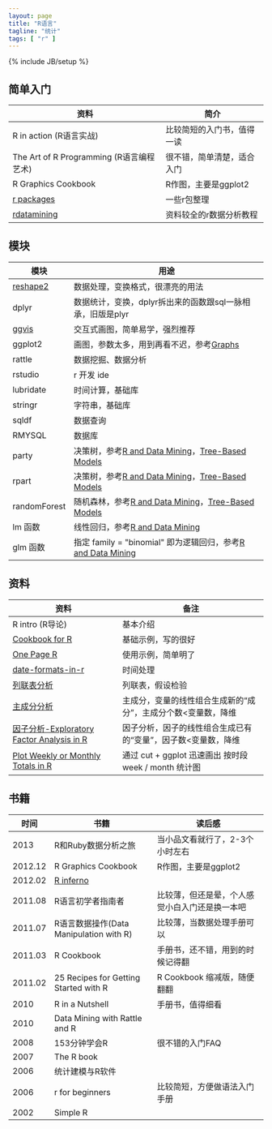 ```yaml
---
layout: page
title: "R语言"
tagline: "统计"
tags: [ "r" ]
---
```

{% include JB/setup %}

## 简单入门

| 资料 | 简介 |
| ---- | ---- |
| R in action (R语言实战) | 比较简短的入门书，值得一读
| The Art of R Programming (R语言编程艺术) | 很不错，简单清楚，适合入门
| R Graphics Cookbook | R作图，主要是ggplot2
| [r packages](http://bbs.pinggu.org/thread-2477637-1-1.html) | 一些r包整理
| [rdatamining](http://www.rdatamining.com/) | 资料较全的r数据分析教程

## 模块

| 模块 | 用途 |
| ---- | ---- |
| [reshape2](http://cran.r-project.org/web/packages/reshape2/reshape2.pdf) | 数据处理，变换格式，很漂亮的用法
| dplyr | 数据统计，变换，dplyr拆出来的函数跟sql一脉相承，旧版是plyr
| [ggvis](http://ggvis.rstudio.com/) | 交互式画图，简单易学，强烈推荐
| ggplot2 | 画图，参数太多，用到再看不迟，参考[Graphs](http://wiki.stdout.org/rcookbook/Graphs/)
| rattle | 数据挖掘、数据分析
| rstudio | r 开发 ide
| lubridate | 时间计算，基础库
| stringr | 字符串，基础库
| sqldf | 数据查询
| RMYSQL | 数据库
| party | 决策树，参考[R and Data Mining](http://cran.r-project.org/doc/contrib/Zhao_R_and_data_mining.pdf)，[Tree-Based Models](http://www.statmethods.net/advstats/cart.html)
| rpart | 决策树，参考[R and Data Mining](http://cran.r-project.org/doc/contrib/Zhao_R_and_data_mining.pdf)，[Tree-Based Models](http://www.statmethods.net/advstats/cart.html)
| randomForest | 随机森林，参考[R and Data Mining](http://cran.r-project.org/doc/contrib/Zhao_R_and_data_mining.pdf)，[Tree-Based Models](http://www.statmethods.net/advstats/cart.html)
| lm 函数 | 线性回归，参考[R and Data Mining](http://cran.r-project.org/doc/contrib/Zhao_R_and_data_mining.pdf)
| glm 函数 | 指定 family = "binomial" 即为逻辑回归，参考[R and Data Mining](http://cran.r-project.org/doc/contrib/Zhao_R_and_data_mining.pdf)


## 资料

| 资料 | 备注 |
| ---- | ---- |
| R intro (R导论) | 基本介绍
| [Cookbook for R](http://wiki.stdout.org/rcookbook/) | 基础示例，写的很好
| [One Page R](http://onepager.togaware.com/) | 使用示例，简单明了
| [date-formats-in-r](http://www.r-bloggers.com/date-formats-in-r/) | 时间处理
| [列联表分析](http://wenku.baidu.com/link?url=BExg2hfnu01XzoPVH8lrJSubWPxZkVcXnEgFsIiz3l5vVgfunO7dSOEwcGoMcn17lJ6wwUE3STi6mC2c0u_IgBtdPYNJSG5X5HsjUiSxRN7) | 列联表，假设检验
| [主成分分析](http://blog.sina.com.cn/s/blog_4da7b8a90101kmss.html) | 主成分，变量的线性组合生成新的“成分”，主成分个数<变量数，降维
| [因子分析-Exploratory Factor Analysis in R](https://www.psych.umn.edu/faculty/waller/classes/FA2010/FAinR/FAinR.pdf) | 因子分析，因子的线性组合生成已有的“变量”，因子数<变量数，降维
| [Plot Weekly or Monthly Totals in R](http://www.r-bloggers.com/plot-weekly-or-monthly-totals-in-r/) | 通过 cut + ggplot 迅速画出 按时段　week / month 统计图


## 书籍

| 时间 | 书籍 | 读后感 |
| ---- | ---- | ------ |
| 2013 | R和Ruby数据分析之旅 | 当小品文看就行了，2-3个小时左右
| 2012.12 | R Graphics Cookbook | R作图，主要是ggplot2
| 2012.02 | [R inferno](http://www.burns-stat.com/pages/Tutor/R_inferno.pdf) | 
| 2011.08 | R语言初学者指南者 | 比较薄，但还是晕，个人感觉小白入门还是换一本吧
| 2011.07 | R语言数据操作(Data Manipulation with R) | 比较薄，当数据处理手册可以
| 2011.03 | R Cookbook | 手册书，还不错，用到的时候记得翻
| 2011.02 | 25 Recipes for Getting Started with R | R Cookbook 缩减版，随便翻翻
| 2010 | R in a  Nutshell | 手册书，值得细看
| 2010 | Data Mining with Rattle and R | 
| 2008 | 153分钟学会R | 很不错的入门FAQ
| 2007 | The R book | 
| 2006 | 统计建模与R软件 | 
| 2006 | r for beginners | 比较简短，方便做语法入门手册
| 2002 | Simple R | 
